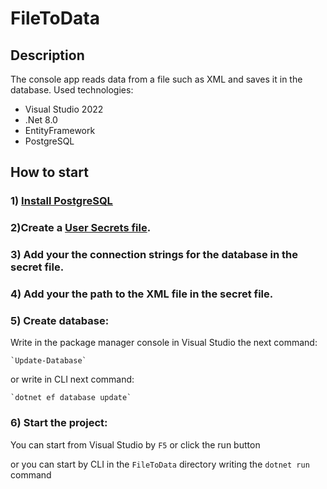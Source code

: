 # FileToData

## Description
The console app reads data from a file such as XML and saves it in the database.
Used technologies:

- Visual Studio 2022
- .Net 8.0
- EntityFramework
- PostgreSQL

## How to start 

### 1) [Install PostgreSQL](https://www.postgresql.org/download/)

### 2)Create a  [User Secrets file](https://learn.microsoft.com/en-us/aspnet/core/security/app-secrets?view=aspnetcore-7.0&tabs=windows).

### 3) Add your the connection strings for the database in the secret file.

### 4) Add your the path to the XML file in the secret file.

### 5) Create database:

Write in the package manager console in Visual Studio the next command:
```
`Update-Database`
```
or write in CLI next command:
```
`dotnet ef database update`
```
### 6) Start the project:

You can start from Visual Studio by `F5` or click the run button

or you can start by CLI in the `FileToData` directory writing the `dotnet run` command
